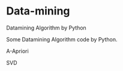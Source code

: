 Data-mining
===========

Datamining Algorithm by Python

Some Datamining Algorithm code by Python.

A-Apriori

SVD
